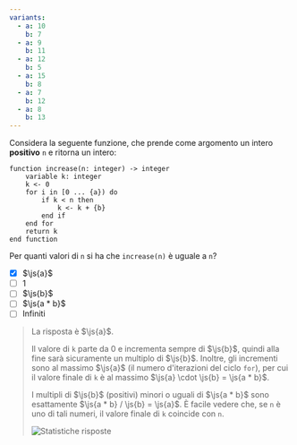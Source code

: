 ```yaml
---
variants:
  - a: 10
    b: 7
  - a: 9
    b: 11
  - a: 12
    b: 5
  - a: 15
    b: 8
  - a: 7
    b: 12
  - a: 8
    b: 13
---
```


Considera la seguente funzione, che prende come argomento un intero **positivo** `n` e ritorna un intero:

```srs
function increase(n: integer) -> integer
    variable k: integer
    k <- 0
    for i in [0 ... {a}) do
        if k < n then
            k <- k + {b}
        end if
    end for
    return k
end function
```

Per quanti valori di `n` si ha che `increase(n)` è uguale a `n`?

- [x] $\js{a}$
- [ ] $1$
- [ ] $\js{b}$
- [ ] $\js{a * b}$
- [ ] Infiniti

> La risposta è $\js{a}$.
>
> Il valore di `k` parte da $0$ e incrementa sempre di $\js{b}$, quindi alla fine sarà sicuramente un multiplo di $\js{b}$. Inoltre, gli incrementi sono al massimo $\js{a}$ (il numero d'iterazioni del ciclo `for`), per cui il valore finale di `k` è al massimo $\js{a} \cdot \js{b} = \js{a * b}$.
>
> I multipli di $\js{b}$ (positivi) minori o uguali di $\js{a * b}$ sono esattamente $\js{a * b} / \js{b} = \js{a}$. È facile vedere che, se `n` è uno di tali numeri, il valore finale di `k` coincide con `n`.
>
> ![Statistiche risposte]({a},{b}.svg)
